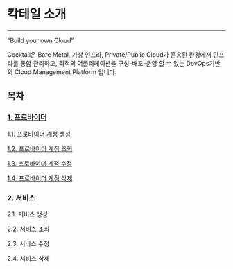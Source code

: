 # 칵테일 소개

---

“Build your own Cloud”

Cocktail은 Bare Metal, 가상 인프라, Private/Public Cloud가 혼용된 환경에서 인프라를 통합 관리하고, 최적의 어플리케이션을 구성-배포-운영 할 수 있는 DevOps기반의 Cloud Management Platform 입니다.

## 목차

### [1. 프로바이더](/provider.md)

[1.1. 프로바이더 계정 생성](/provider/create.md)

[1.2. 프로바이더 계정 조회](/provider/fetch.md)

[1.3. 프로바이더 계정 수정](/provider/update.md)

[1.4. 프로바이더 계정 삭제](/provider/remove.md)

### 2. 서비스

2.1. 서비스 생성

2.2. 서비스 조회

2.3. 서비스 수정

2.4. 서비스 삭제

#### 



